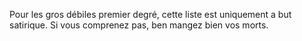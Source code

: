 Pour les gros débiles premier degré, cette liste est uniquement a but satirique.
Si vous comprenez pas, ben mangez bien vos morts.
